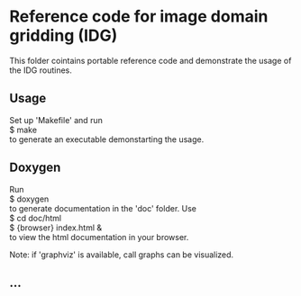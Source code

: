 # Reference code for image domain gridding (IDG)

This folder cointains portable reference code and demonstrate the usage of the IDG routines. 


## Usage

Set up 'Makefile' and run   
$ make   
to generate an executable demonstarting the usage.


## Doxygen

Run   
$ doxygen   
to generate documentation in the 'doc' folder. 
Use   
$ cd doc/html   
$ {browser} index.html &    
to view the html documentation in your browser.    

Note: if 'graphviz' is available, call graphs can be visualized. 


## ...